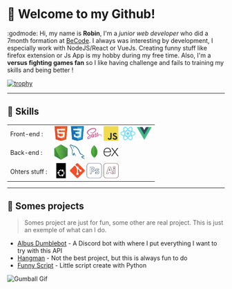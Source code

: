# :metal: Welcome to my Github!

:godmode: Hi, my name is **Robin**, I'm a *junior web developer* who did a 7month formation at [BeCode](https://becode.org/). I always was interesting by development, I especially work with NodeJS/React or VueJs. Creating funny stuff like firefox extension or Js App is my hobby during my free time.
Also, I'm a **versus fighting games fan** so I like having challenge and fails to training my skills and being better !   

[![trophy](https://github-profile-trophy.vercel.app/?username=gr0bs&theme=onedark&row=1)](https://github.com/ryo-ma/github-profile-trophy)
******

## :wrench: __Skills__    
<table>
    <tr>
      <td>Front-end :</td>
        <td style="border: none">
            <img src="https://raw.githubusercontent.com/devicons/devicon/2809b567852a4648062a2d3e7c1c531367458c0b/icons/html5/html5-original.svg"  width="35px"/>
            <img src="https://raw.githubusercontent.com/devicons/devicon/2809b567852a4648062a2d3e7c1c531367458c0b/icons/css3/css3-original.svg" width="35px">
            <img src="https://raw.githubusercontent.com/devicons/devicon/2809b567852a4648062a2d3e7c1c531367458c0b/icons/sass/sass-original.svg" width="35px">
            <img src="https://raw.githubusercontent.com/devicons/devicon/2809b567852a4648062a2d3e7c1c531367458c0b/icons/javascript/javascript-original.svg" width="35px">
            <img src="https://raw.githubusercontent.com/devicons/devicon/2809b567852a4648062a2d3e7c1c531367458c0b/icons/react/react-original.svg" width="35px">
            <img src="https://raw.githubusercontent.com/devicons/devicon/2809b567852a4648062a2d3e7c1c531367458c0b/icons/vuejs/vuejs-original.svg" width="35px">
        </td>
   </tr>
   <tr>
        <td style="border: none">Back-end :</td>
        <td style="border: none">
            <img src="https://raw.githubusercontent.com/devicons/devicon/2809b567852a4648062a2d3e7c1c531367458c0b/icons/nodejs/nodejs-original.svg" width="35px">
            <img src="https://raw.githubusercontent.com/devicons/devicon/2809b567852a4648062a2d3e7c1c531367458c0b/icons/mysql/mysql-original.svg" width="35px">
            <img src="https://raw.githubusercontent.com/devicons/devicon/2809b567852a4648062a2d3e7c1c531367458c0b/icons/mongodb/mongodb-original.svg" width="35px">
            <img src="https://raw.githubusercontent.com/devicons/devicon/2809b567852a4648062a2d3e7c1c531367458c0b/icons/express/express-original.svg" width="35px">
        </td>
   </tr>
   <tr>
        <td style="border: none">Ohters stuff :</td>
        <td style="border: none">
            <img src="https://raw.githubusercontent.com/devicons/devicon/2809b567852a4648062a2d3e7c1c531367458c0b/icons/ubuntu/ubuntu-plain.svg" width="35px">
            <img src="https://raw.githubusercontent.com/devicons/devicon/2809b567852a4648062a2d3e7c1c531367458c0b/icons/git/git-original.svg" width="35px">
            <img src="https://raw.githubusercontent.com/devicons/devicon/2809b567852a4648062a2d3e7c1c531367458c0b/icons/photoshop/photoshop-line.svg" width="35px">
            <img src="https://raw.githubusercontent.com/devicons/devicon/2809b567852a4648062a2d3e7c1c531367458c0b/icons/illustrator/illustrator-line.svg" width="35px">
        </td>
   </tr>
</table>  

******

## :scroll: Somes projects  
>Somes project are just for fun, some other are real project. This is just an exemple of what can I do.

- [Albus Dumblebot](https://github.com/Gr0bs/Albus_Dumblebot) - A Discord bot with where I put everything I want to try with this API
- [Hangman](https://github.com/Gr0bs/B-2-Hangman) - Not the best project, but this is always fun to do
- [Funny Script](https://github.com/Gr0bs/LittlePythonScript) - Little script create with Python

![Gumball Gif](https://media.giphy.com/media/1eEH7dQ2xwN95RwGQf/giphy.gif)